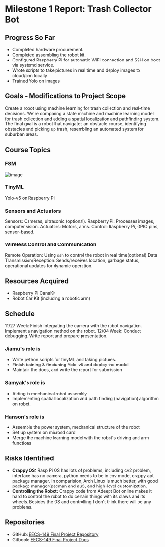 # Milestone 1 Report: Trash Collector Bot

## Progress So Far
- Completed hardware procurement.
- Completed assembling the robot kit.
- Configured Raspberry Pi for automatic WiFi connection and SSH on boot via systemd service.
- Wrote scripts to take pictures in real time and deploy images to cloud/cnn locally
- Trained Yolo on images

## Goals - Modifications to Project Scope
Create a robot using machine learning for trash collection and real-time decisions. We're comparing a state machine and machine learning model for trash collection and adding a spatial localization and pathfinding system. The final goal is a robot that navigates an obstacle course, identifying obstacles and picking up trash, resembling an automated system for suburban areas.

## Course Topics
### FSM

![image](https://github.com/jimchen2/EECS-149-Final-Project/assets/123833550/174bcfe7-8111-407b-9c8c-0eb78aba4025)

### TinyML

Yolo-v5 on Raspberry Pi

### Sensors and Actuators
Sensors: Cameras, ultrasonic (optional).
Raspberry Pi: Processes images, computer vision.
Actuators: Motors, arms.
Control: Raspberry Pi, GPIO pins, sensor-based.

### Wireless Control and Communication

Remote Operation: Using `ssh` to control the robot in real time(optional)
Data Transmission/Reception: Sends/receives location, garbage status, operational updates for dynamic operation.


## Resources Acquired
- Raspberry Pi CanaKit
- Robot Car Kit (including a robotic arm)

## Schedule

11/27 Week: Finish integrating the camera with the robot navigation. Implement a navigation method on the robot.
12/04 Week: Conduct debugging. Write report and prepare presentation.

### Jiamu's role is
- Write python scripts for tinyML and taking pictures.
- Finish training & finetuning Yolo-v5 and deploy the model
- Maintain the docs, and write the report for submission

### Samyak's role is
- Aiding in mechanical robot assembly.
- Implementing spatial localization and path finding (navigation) algorithm on robot.

### Hanson's role is 
- Assemble the power system, mechanical structure of the robot
- Set up system on microsd card 
- Merge the machine learning model with the robot's driving and arm functions


## Risks Identified
- **Crappy OS:** Rasp Pi OS has lots of problems, including cv2 problem, interface has no camera, python needs to be in env mode, crappy apt package manager. In comparision, Arch Linux is much better, with good package manager(pacman and aur), and high-level customization.
- **Controlling the Robot:** Crappy code from Adeept Bot online makes it hard to control the robot to do certain things with its claws and its wheels.
Besides the OS and controlling I don't think there will be any problems.

## Repositories
- GitHub: [EECS-149 Final Project Repository](https://github.com/jimchen2/EECS-149-Final-Project)
- Gitbook: [EECS-149 Final Project Docs](https://berkeley-7.gitbook.io/pro/)
